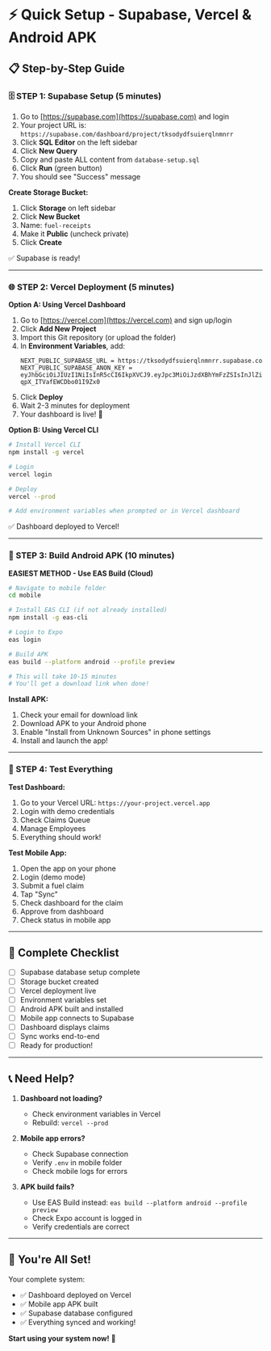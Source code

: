 # ⚡ Quick Setup - Supabase, Vercel & Android APK

## 📋 Step-by-Step Guide

### 🗄️ STEP 1: Supabase Setup (5 minutes)

1. Go to [https://supabase.com](https://supabase.com) and login
2. Your project URL is: `https://supabase.com/dashboard/project/tksodydfsuierqlnmnrr`
3. Click **SQL Editor** on the left sidebar
4. Click **New Query**
5. Copy and paste ALL content from `database-setup.sql`
6. Click **Run** (green button)
7. You should see "Success" message

**Create Storage Bucket:**
1. Click **Storage** on left sidebar
2. Click **New Bucket**
3. Name: `fuel-receipts`
4. Make it **Public** (uncheck private)
5. Click **Create**

✅ Supabase is ready!

---

### 🌐 STEP 2: Vercel Deployment (5 minutes)

**Option A: Using Vercel Dashboard**

1. Go to [https://vercel.com](https://vercel.com) and sign up/login
2. Click **Add New Project**
3. Import this Git repository (or upload the folder)
4. In **Environment Variables**, add:
   ```
   NEXT_PUBLIC_SUPABASE_URL = https://tksodydfsuierqlnmnrr.supabase.co
   NEXT_PUBLIC_SUPABASE_ANON_KEY = eyJhbGciOiJIUzI1NiIsInR5cCI6IkpXVCJ9.eyJpc3MiOiJzdXBhYmFzZSIsInJlZiI6InRrc29keWRmc3VpZXJxbG5tbnJyIiwicm9sZSI6ImFub24iLCJpYXQiOjE3NjE1NTI3MDEsImV4cCI6MjA3NzEyODcwMX0.YrUr28nJUB6istkCwh_p-qpX_ITVafEWCDbo01I9Zx0
   ```
5. Click **Deploy**
6. Wait 2-3 minutes for deployment
7. Your dashboard is live! 🎉

**Option B: Using Vercel CLI**

```bash
# Install Vercel CLI
npm install -g vercel

# Login
vercel login

# Deploy
vercel --prod

# Add environment variables when prompted or in Vercel dashboard
```

✅ Dashboard deployed to Vercel!

---

### 📱 STEP 3: Build Android APK (10 minutes)

**EASIEST METHOD - Use EAS Build (Cloud)**

```bash
# Navigate to mobile folder
cd mobile

# Install EAS CLI (if not already installed)
npm install -g eas-cli

# Login to Expo
eas login

# Build APK
eas build --platform android --profile preview

# This will take 10-15 minutes
# You'll get a download link when done!
```

**Install APK:**
1. Check your email for download link
2. Download APK to your Android phone
3. Enable "Install from Unknown Sources" in phone settings
4. Install and launch the app!

---

### 🧪 STEP 4: Test Everything

**Test Dashboard:**
1. Go to your Vercel URL: `https://your-project.vercel.app`
2. Login with demo credentials
3. Check Claims Queue
4. Manage Employees
5. Everything should work!

**Test Mobile App:**
1. Open the app on your phone
2. Login (demo mode)
3. Submit a fuel claim
4. Tap "Sync"
5. Check dashboard for the claim
6. Approve from dashboard
7. Check status in mobile app

---

## 🎯 Complete Checklist

- [ ] Supabase database setup complete
- [ ] Storage bucket created
- [ ] Vercel deployment live
- [ ] Environment variables set
- [ ] Android APK built and installed
- [ ] Mobile app connects to Supabase
- [ ] Dashboard displays claims
- [ ] Sync works end-to-end
- [ ] Ready for production!

---

## 📞 Need Help?

1. **Dashboard not loading?**
   - Check environment variables in Vercel
   - Rebuild: `vercel --prod`

2. **Mobile app errors?**
   - Check Supabase connection
   - Verify `.env` in mobile folder
   - Check mobile logs for errors

3. **APK build fails?**
   - Use EAS Build instead: `eas build --platform android --profile preview`
   - Check Expo account is logged in
   - Verify credentials are correct

---

## 🚀 You're All Set!

Your complete system:
- ✅ Dashboard deployed on Vercel
- ✅ Mobile app APK built
- ✅ Supabase database configured
- ✅ Everything synced and working!

**Start using your system now!** 🎉


